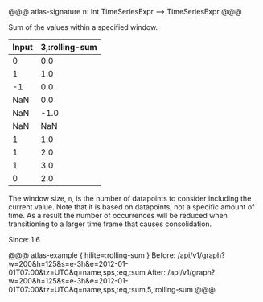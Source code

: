 @@@ atlas-signature
n: Int
TimeSeriesExpr
-->
TimeSeriesExpr
@@@

Sum of the values within a specified window.

Input | 3,:rolling-sum    |
-------|---------------------|
0     | 0.0                 |
1     | 1.0                 |
-1    | 0.0                 |
NaN   | 0.0                 |
NaN   | -1.0                |
NaN   | NaN                 |
1     | 1.0                 |
1     | 2.0                 |
1     | 3.0                 |
0     | 2.0                 |

The window size, `n`, is the number of datapoints to consider including the current
value. Note that it is based on datapoints, not a specific amount of time.
As a result the number of occurrences will be reduced when transitioning to a larger time
frame that causes consolidation.

Since: 1.6

@@@ atlas-example { hilite=:rolling-sum }
Before: /api/v1/graph?w=200&h=125&s=e-3h&e=2012-01-01T07:00&tz=UTC&q=name,sps,:eq,:sum
After: /api/v1/graph?w=200&h=125&s=e-3h&e=2012-01-01T07:00&tz=UTC&q=name,sps,:eq,:sum,5,:rolling-sum
@@@
